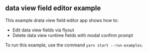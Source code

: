 ## data view field editor example

This example drata view field editor app shows how to:
 - Edit data view fields via flyout
 - Delete data view runtime fields with modal confirm prompt

To run this example, use the command `yarn start --run-examples`.